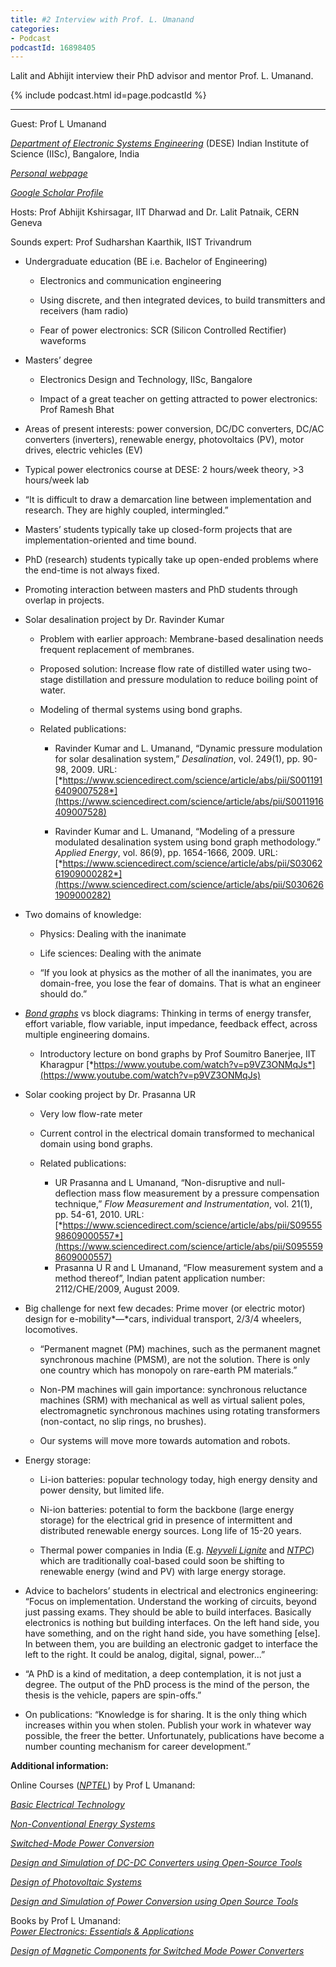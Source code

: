 ```yaml
---
title: #2 Interview with Prof. L. Umanand
categories:
- Podcast
podcastId: 16898405
---
```


Lalit and Abhijit interview their PhD advisor and mentor Prof. L. Umanand.

{% include podcast.html id=page.podcastId %}

<!-- more -->

--------------------------------

Guest: Prof L Umanand

[*Department of Electronic Systems
Engineering*](http://dese.iisc.ac.in/) (DESE)
Indian Institute of Science (IISc), Bangalore, India

[*Personal webpage*](http://surya.dese.iisc.ac.in/lu/index.php/)

[*Google Scholar
Profile*](https://scholar.google.com/citations?user=KuDDmiQAAAAJ&hl=en)

Hosts: Prof Abhijit Kshirsagar, IIT Dharwad and Dr. Lalit Patnaik, CERN
Geneva

Sounds expert: Prof Sudharshan Kaarthik, IIST Trivandrum

-   Undergraduate education (BE i.e. Bachelor of Engineering)

    -   Electronics and communication engineering

    -   Using discrete, and then integrated devices, to build transmitters and receivers (ham radio)

    -   Fear of power electronics: SCR (Silicon Controlled Rectifier) waveforms

-   Masters’ degree

    -   Electronics Design and Technology, IISc, Bangalore

    -   Impact of a great teacher on getting attracted to power electronics: Prof Ramesh Bhat

-   Areas of present interests: power conversion, DC/DC converters,
    DC/AC converters (inverters), renewable energy, photovoltaics (PV),
    motor drives, electric vehicles (EV)
-   Typical power electronics course at DESE: 2 hours/week theory, &gt;3
    hours/week lab
-   “It is difficult to draw a demarcation line between implementation
    and research. They are highly coupled, intermingled.”
-   Masters’ students typically take up closed-form projects that are
    implementation-oriented and time bound.
-   PhD (research) students typically take up open-ended problems where
    the end-time is not always fixed.
-   Promoting interaction between masters and PhD students through
    overlap in projects.
-   Solar desalination project by Dr. Ravinder Kumar

    -   Problem with earlier approach: Membrane-based desalination needs frequent replacement of membranes.

    -   Proposed solution: Increase flow rate of distilled water using two-stage distillation and pressure modulation to reduce boiling point of water.

    -   Modeling of thermal systems using bond graphs.

    -   Related publications:

        -   Ravinder Kumar and L. Umanand, “Dynamic pressure modulation
            for solar desalination system,” *Desalination*, vol. 249(1),
            pp. 90-98, 2009. URL:
            [*https://www.sciencedirect.com/science/article/abs/pii/S0011916409007528*](https://www.sciencedirect.com/science/article/abs/pii/S0011916409007528)

        -   Ravinder Kumar and L. Umanand, “Modeling of a
            pressure modulated desalination system using bond graph
            methodology.” *Applied Energy*, vol. 86(9), pp.
            1654-1666, 2009. URL:
            [*https://www.sciencedirect.com/science/article/abs/pii/S0306261909000282*](https://www.sciencedirect.com/science/article/abs/pii/S0306261909000282)

-   Two domains of knowledge:

    -   Physics: Dealing with the inanimate

    -   Life sciences: Dealing with the animate

    -   “If you look at physics as the mother of all the inanimates, you are domain-free, you lose the fear of domains. That is what an engineer should do.”

-   [*Bond graphs*](https://en.wikipedia.org/wiki/Bond_graph) vs block
    diagrams: Thinking in terms of energy transfer, effort variable,
    flow variable, input impedance, feedback effect, across multiple
    engineering domains.

    -   Introductory lecture on bond graphs by Prof Soumitro Banerjee,  IIT Kharagpur [*https://www.youtube.com/watch?v=p9VZ3ONMqJs*](https://www.youtube.com/watch?v=p9VZ3ONMqJs)

-   Solar cooking project by Dr. Prasanna UR

    -   Very low flow-rate meter

    -   Current control in the electrical domain transformed to  mechanical domain using bond graphs.

    -   Related publications:

        -   UR Prasanna and L Umanand, “Non-disruptive and
            null-deflection mass flow measurement by a pressure
            compensation technique,” *Flow Measurement and
            Instrumentation*, vol. 21(1), pp. 54-61, 2010. URL:
            [*https://www.sciencedirect.com/science/article/abs/pii/S0955598609000557*](https://www.sciencedirect.com/science/article/abs/pii/S0955598609000557)
        -   Prasanna U R and L Umanand, “Flow measurement system and a
            method thereof”, Indian patent application number:
            2112/CHE/2009, August 2009.

-   Big challenge for next few decades: Prime mover (or electric motor)
    design for e-mobility*—*cars, individual transport, 2/3/4 wheelers,
    locomotives.

    -   “Permanent magnet (PM) machines, such as the permanent magnet  synchronous machine (PMSM), are not the solution. There is  only one country which has monopoly on rare-earth PM  materials.”

    -   Non-PM machines will gain importance: synchronous reluctance  machines (SRM) with mechanical as well as virtual salient  poles, electromagnetic synchronous machines using rotating  transformers (non-contact, no slip rings, no brushes).

    -   Our systems will move more towards automation and robots.

-   Energy storage:

    -   Li-ion batteries: popular technology today, high energy density  and power density, but limited life.

    -   Ni-ion batteries: potential to form the backbone (large energy  storage) for the electrical grid in presence of intermittent  and distributed renewable energy sources. Long life of 15-20  years.

    -   Thermal power companies in India (E.g. [*Neyveli  Lignite*](https://en.wikipedia.org/wiki/NLC_India_Limited) and  [*NTPC*](https://en.wikipedia.org/wiki/NTPC_Limited)) which  are traditionally coal-based could soon be shifting to  renewable energy (wind and PV) with large energy storage.

-   Advice to bachelors’ students in electrical and electronics
    engineering: “Focus on implementation. Understand the working of
    circuits, beyond just passing exams. They should be able to build
    interfaces. Basically electronics is nothing but building
    interfaces. On the left hand side, you have something, and on the
    right hand side, you have something \[else\]. In between them, you
    are building an electronic gadget to interface the left to the
    right. It could be analog, digital, signal, power...”
-   “A PhD is a kind of meditation, a deep contemplation, it is not just
    a degree. The output of the PhD process is the mind of the person,
    the thesis is the vehicle, papers are spin-offs.”
-   On publications: “Knowledge is for sharing. It is the only thing
    which increases within you when stolen. Publish your work in
    whatever way possible, the freer the better. Unfortunately,
    publications have become a number counting mechanism for career
    development.”

**Additional information:**

Online Courses ([*NPTEL*](https://nptel.ac.in/about_nptel.html)) by Prof
L Umanand:

[*Basic Electrical
Technology*](https://nptel.ac.in/courses/108/108/108108076/)

[*Non-Conventional Energy
Systems*](https://nptel.ac.in/courses/108/108/108108078/)

[*Switched-Mode Power
Conversion*](https://nptel.ac.in/courses/108/108/108108036/)

[*Design and Simulation of DC-DC Converters using Open-Source
Tools*](https://nptel.ac.in/courses/117/108/117108124/)

[*Design of Photovoltaic
Systems*](https://nptel.ac.in/courses/117/108/117108141/)

[*Design and Simulation of Power Conversion using Open Source
Tools*](https://nptel.ac.in/courses/108/108/108108166/)

Books by Prof L Umanand:\
[*Power Electronics: Essentials &
Applications*](https://www.amazon.com/Power-Electronics-Essentials-Applications-Umanand/dp/8126519452)

[*Design of Magnetic Components for Switched Mode Power
Converters*](https://www.amazon.in/Design-Magnetic-Components-Switched-Converters/dp/8122403395)
